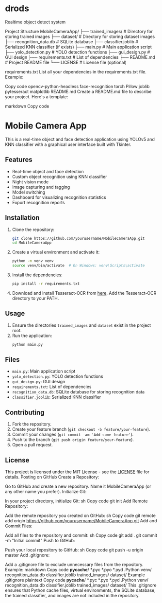 # drods
Realtime object detect system

Project Structure
MobileCameraApp/
├── trained_images/               # Directory for storing trained images
├── dataset/                      # Directory for storing dataset images
├── recognition_data.db           # SQLite database
├── classifier.joblib             # Serialized KNN classifier (if exists)
├── main.py                       # Main application script
├── yolo_detection.py             # YOLO detection functions
├── gui_design.py                 # GUI design
├── requirements.txt              # List of dependencies
├── README.md                     # Project README file
└── LICENSE                       # License file (optional)

requirements.txt
List all your dependencies in the requirements.txt file. Example:

Copy code
opencv-python-headless
face-recognition
torch
Pillow
joblib
pytesseract
matplotlib
README.md
Create a README.md file to describe your project. Here's a template:

markdown
Copy code
# Mobile Camera App

This is a real-time object and face detection application using YOLOv5 and KNN classifier with a graphical user interface built with Tkinter.

## Features

- Real-time object and face detection
- Custom object recognition using KNN classifier
- Night vision mode
- Image capturing and tagging
- Model switching
- Dashboard for visualizing recognition statistics
- Export recognition reports

## Installation

1. Clone the repository:
    ```sh
    git clone https://github.com/yourusername/MobileCameraApp.git
    cd MobileCameraApp
    ```

2. Create a virtual environment and activate it:
    ```sh
    python -m venv venv
    source venv/bin/activate  # On Windows: venv\Scripts\activate
    ```

3. Install the dependencies:
    ```sh
    pip install -r requirements.txt
    ```

4. Download and install Tesseract-OCR from [here](https://github.com/tesseract-ocr/tesseract). Add the Tesseract-OCR directory to your PATH.

## Usage

1. Ensure the directories `trained_images` and `dataset` exist in the project root.
2. Run the application:
    ```sh
    python main.py
    ```

## Files

- `main.py`: Main application script
- `yolo_detection.py`: YOLO detection functions
- `gui_design.py`: GUI design
- `requirements.txt`: List of dependencies
- `recognition_data.db`: SQLite database for storing recognition data
- `classifier.joblib`: Serialized KNN classifier

## Contributing

1. Fork the repository.
2. Create your feature branch (`git checkout -b feature/your-feature`).
3. Commit your changes (`git commit -am 'Add some feature'`).
4. Push to the branch (`git push origin feature/your-feature`).
5. Open a pull request.

## License

This project is licensed under the MIT License - see the [LICENSE](LICENSE) file for details.
Posting on GitHub
Create a Repository:

Go to GitHub and create a new repository.
Name it MobileCameraApp (or any other name you prefer).
Initialize Git:

In your project directory, initialize Git:
sh
Copy code
git init
Add Remote Repository:

Add the remote repository you created on GitHub:
sh
Copy code
git remote add origin https://github.com/yourusername/MobileCameraApp.git
Add and Commit Files:

Add all files to the repository and commit:
sh
Copy code
git add .
git commit -m "Initial commit"
Push to GitHub:

Push your local repository to GitHub:
sh
Copy code
git push -u origin master
Add .gitignore:

Add a .gitignore file to exclude unnecessary files from the repository. Example:
markdown
Copy code
__pycache__/
*.pyc
*.pyo
*.pyd
.Python
venv/
recognition_data.db
classifier.joblib
trained_images/
dataset/
Example .gitignore
plaintext
Copy code
__pycache__/
*.pyc
*.pyo
*.pyd
.Python
venv/
recognition_data.db
classifier.joblib
trained_images/
dataset/
This .gitignore ensures that Python cache files, virtual environments, the SQLite database, the trained classifier, and images are not included in the repository.
